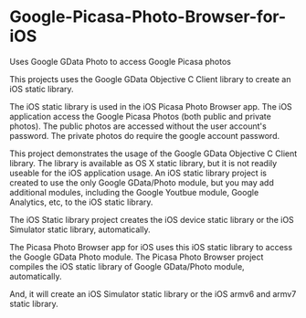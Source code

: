 Google-Picasa-Photo-Browser-for-iOS
===================================

Uses Google GData Photo to access Google Picasa photos


This projects uses the Google GData Objective C Client library to create an iOS static library.

The iOS static library is used in the iOS Picasa Photo Browser app. 
The iOS application access the Google Picasa Photos (both public and private photos).
The public photos are accessed without the user account's password. 
The private photos do require the google account password.

This project demonstrates the usage of the Google GData Objective C Client library.
The library is available as OS X static library, but it is not readily useable
for the iOS application usage.  An iOS static library project is created to use
the only Google GData/Photo module, but you may add additional modules,
including the Google Youtbue module, Google Analytics, etc, to the iOS static library.

The iOS Static library project creates the iOS device static library
or the iOS Simulator static library, automatically.

The Picasa Photo Browser app for iOS uses this iOS static library to access
the Google GData Photo module.  The Picasa Photo Browser project compiles
the iOS static library of Google GData/Photo module, automatically.

And, it will create an iOS Simulator static library or the iOS armv6 and armv7 static
library.
